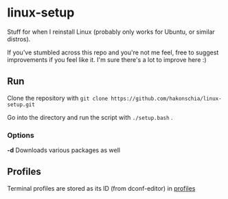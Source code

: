 # linux-setup
Stuff for when I reinstall Linux (probably only works for Ubuntu, or similar distros).

If you've stumbled across this repo and you're not me feel, free to suggest improvements if you feel like it. I'm sure there's a lot to improve here :)

## Run
Clone the repository with ```git clone https://github.com/hakonschia/linux-setup.git```

Go into the directory and run the script with ```./setup.bash``` .

### Options
**-d** Downloads various packages as well

## Profiles
Terminal profiles are stored as its ID (from dconf-editor) in [profiles](profiles/)
